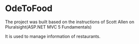 # OdeToFood
The project was built based on the instructions of Scott Allen on Pluralsight(ASP.NET MVC 5 Fundamentals)

It is used to manage information of restaurants.
